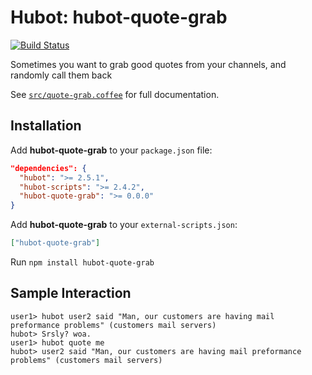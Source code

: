 # Hubot: hubot-quote-grab

[![Build Status](https://travis-ci.org/jjasghar/hubot-quote-grab.png?branch=master)](https://travis-ci.org/jjasghar/hubot-quote-grab)

Sometimes you want to grab good quotes from your channels, and randomly call them back

See [`src/quote-grab.coffee`](src/quote-grab.coffee) for full documentation.

## Installation

Add **hubot-quote-grab** to your `package.json` file:

```json
"dependencies": {
  "hubot": ">= 2.5.1",
  "hubot-scripts": ">= 2.4.2",
  "hubot-quote-grab": ">= 0.0.0"
}
```

Add **hubot-quote-grab** to your `external-scripts.json`:

```json
["hubot-quote-grab"]
```

Run `npm install hubot-quote-grab`

## Sample Interaction

```
user1> hubot user2 said "Man, our customers are having mail preformance problems" (customers mail servers)
hubot> Srsly? woa.
user1> hubot quote me
hubot> user2 said "Man, our customers are having mail preformance problems" (customers mail servers)

```
